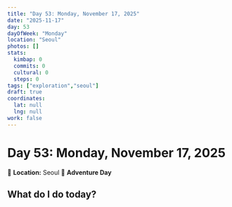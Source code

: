 ```yaml
---
title: "Day 53: Monday, November 17, 2025"
date: "2025-11-17"
day: 53
dayOfWeek: "Monday"
location: "Seoul"
photos: []
stats:
  kimbap: 0
  commits: 0
  cultural: 0
  steps: 0
tags: ["exploration","seoul"]
draft: true
coordinates:
  lat: null
  lng: null
work: false
---
```

# Day 53: Monday, November 17, 2025

📍 **Location:** Seoul
🎒 **Adventure Day**

## What do I do today?


